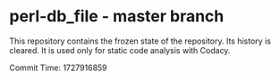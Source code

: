 # perl-db_file - master branch

This repository contains the frozen state of the repository.
Its history is cleared. It is used only for static code
analysis with Codacy.

Commit Time: 1727916859
